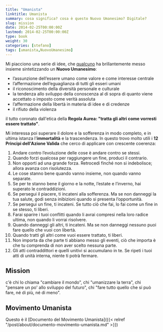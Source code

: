 ```yaml
---
title: "Umanista"
linktitle: Umanista
summary: cosa significa? cosa è questo Nuovo Umanesimo? Digitale?
slug: mission
date: 2014-02-25T00:00:00Z
lastmod: 2014-02-25T00:00:00Z
type: book
weight: 30
categories: [stefano]
tags: [umanista,NuovoUmanesimo]
---
```

Mi piacciono una serie di idee, che [qualcuno](http://www.silo.net) ha brillantemente messo insieme sintetizzando un **Nuovo Umanesimo**:

- l’assunzione dell’essere umano come valore e come interesse centrale
- l’affermazione dell’eguaglianza di tutti gli esseri umani
- il riconoscimento della diversità personale e culturale
- la tendenza allo sviluppo della conoscenza al di sopra di quanto viene accettato o imposto come verità assoluta
- l’affermazione della libertà in materia di idee e di credenze
- il rifiuto della violenza

il tutto coronato dall'etica della **Regola Aurea: "tratta gli altri come vorresti essere trattato"**.

Mi interessa poi superare il dolore e la sofferenza in modo completo, e in ultima istanza l'**immortalità** e la trascendenza. In questo trovo molto utili i **12 Principi dell'Azione Valida** che cerco di applicare con crescente coerenza:

1.  Andare contro l’evoluzione delle cose è andare contro se stessi.
2.  Quando forzi qualcosa per raggiungere un fine, produci il contrario.
3.  Non opporti ad una grande forza. Retrocedi finché non si indebolisce; allora avanza con risolutezza.
4.  Le cose stanno bene quando vanno insieme, non quando vanno separate.
5.  Se per te stanno bene il giorno e la notte, l’estate e l’inverno, hai superato le contraddizioni.
6.  Se persegui il piacere, ti incateni alla sofferenza. Ma se non danneggi la tua salute, godi senza inibizioni quando si presenta l’opportunità.
7.  Se persegui un fine, ti incateni. Se tutto ciò che fai, lo fai come un fine in se stesso, ti liberi.
8.  Farai sparire i tuoi conflitti quando li avrai compresi nella loro radice ultima, non quando li vorrai risolvere.
9.  Quando danneggi gli altri, ti incateni. Ma se non danneggi nessuno puoi fare quello che vuoi con libertà.
10. Quando tratti gli altri come vuoi essere trattato, ti liberi.
11. Non importa da che parte ti abbiano messo gli eventi, ciò che importa è che tu comprenda di non aver scelto nessuna parte.
12. Gli atti contraddittori e quelli unitivi si accumulano in te. Se ripeti i tuoi atti di unità interna, niente ti potrà fermare.
    
## Mission
c'è chi lo chiama "cambiare il mondo", chi "umanizzare la terra", chi "pensare un po' allo sviluppo del futuro", chi "fare tutto quello che si può fare, né di più, né di meno".

## Movimento Umanista
Questo è il [Documento del Movimento Umanista]({{< relref "/post/about/documento-movimento-umanista.md" >}})
